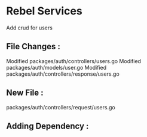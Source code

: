# Rebel Services

Add crud for users

## File Changes :
Modified packages/auth/controllers/users.go
Modified packages/auth/models/user.go
Modified packages/auth/controllers/response/users.go


## New File :
packages/auth/controllers/request/users.go

## Adding Dependency :